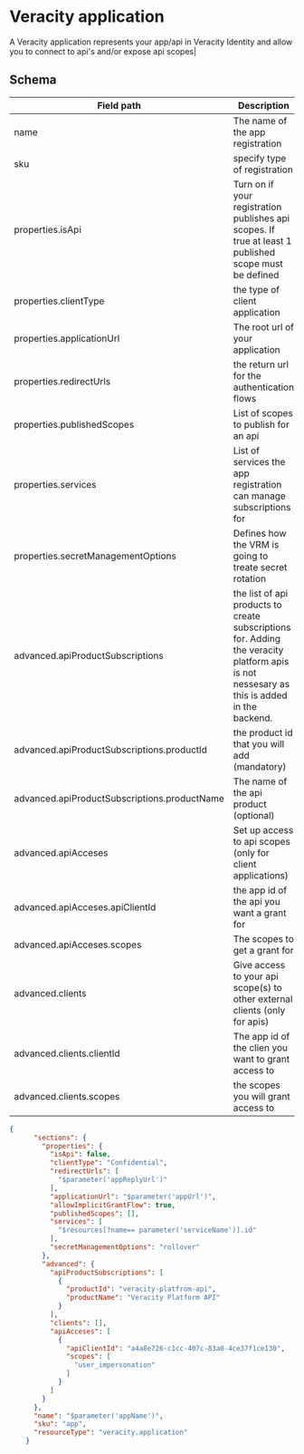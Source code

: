 # Veracity application

A Veracity application represents your app/api in Veracity Identity and allow you to connect to api's and/or expose api scopes|

## Schema

|Field path|Description|accepted values|
|----------|-----------|---------------|
|name|The name of the app registration||
|sku|specify type of registration|app/api/app;api|
|properties.isApi|Turn on if your registration publishes api scopes. If true at least 1 published scope must be defined|true/false|
|properties.clientType|the type of client application|None/Confidential/Public/Spa/ClientCredential/Native|
|properties.applicationUrl|The root url of your application||
|properties.redirectUrls|the return url for the authentication flows||
|properties.publishedScopes|List of scopes to publish for an api||
|properties.services|List of services the app registration can manage subscriptions for||
|properties.secretManagementOptions|Defines how the VRM is going to treate secret rotation|none/rollover/onlyIfEmpty|
|advanced.apiProductSubscriptions|the list of api products to create subscriptions for. Adding the veracity platform apis is not nessesary as this is added in the backend.||
|advanced.apiProductSubscriptions.productId|the product id that you will add (mandatory)||
|advanced.apiProductSubscriptions.productName|The name of the api product (optional)||
|advanced.apiAcceses|Set up access to api scopes (only for client applications)||
|advanced.apiAcceses.apiClientId|the app id of the api you want a grant for||
|advanced.apiAcceses.scopes|The scopes to get a grant for||
|advanced.clients|Give access to your api scope(s) to other external clients (only for apis)||
|advanced.clients.clientId|The app id of the clien you want to grant access to||
|advanced.clients.scopes|the scopes you will grant access to||

```JSON
{
      "sections": {
        "properties": {
          "isApi": false,
          "clientType": "Confidential",
          "redirectUrls": [
            "$parameter('appReplyUrl')"
          ],
          "applicationUrl": "$parameter('appUrl')",
          "allowImplicitGrantFlow": true,
          "publishedScopes": [],
          "services": [
            "$resources[?name== parameter('serviceName')].id"
          ],
          "secretManagementOptions": "rollover"
        },
        "advanced": {
          "apiProductSubscriptions": [
            {
              "productId": "veracity-platfrom-api",
              "productName": "Veracity Platform API"
            }
          ],
          "clients": [],
          "apiAcceses": [
            {
              "apiClientId": "a4a8e726-c1cc-407c-83a0-4ce37f1ce130",
              "scopes": [
                "user_impersonation"
              ]
            }
          ]
        }
      },
      "name": "$parameter('appName')",
      "sku": "app",
      "resourceType": "veracity.application"
    } 
```